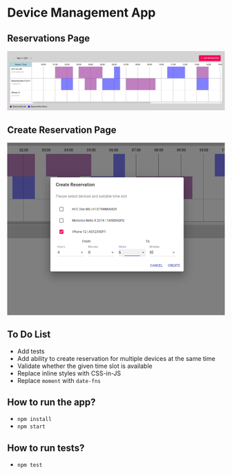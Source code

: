 # Device Management App

## Reservations Page

![Alt text](./assets/reservations-list.png?raw=true)

## Create Reservation Page

![Alt text](./assets/create-reservation-dialog.png?raw=true)

## To Do List

- Add tests
- Add ability to create reservation for multiple devices at the same time
- Validate whether the given time slot is available
- Replace inline styles with CSS-in-JS
- Replace `moment` with `date-fns`

## How to run the app?

- `npm install`
- `npm start`

## How to run tests?

- `npm test`

